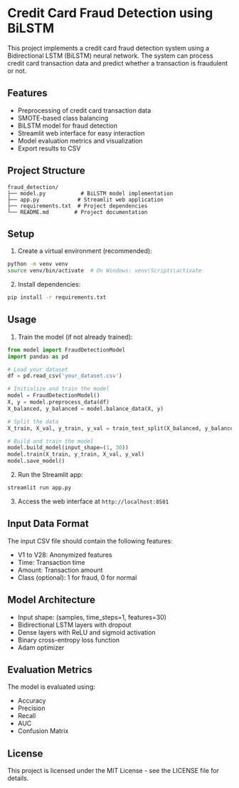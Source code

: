 # Credit Card Fraud Detection using BiLSTM

This project implements a credit card fraud detection system using a Bidirectional LSTM (BiLSTM) neural network. The system can process credit card transaction data and predict whether a transaction is fraudulent or not.

## Features

- Preprocessing of credit card transaction data
- SMOTE-based class balancing
- BiLSTM model for fraud detection
- Streamlit web interface for easy interaction
- Model evaluation metrics and visualization
- Export results to CSV

## Project Structure

```
fraud_detection/
├── model.py           # BiLSTM model implementation
├── app.py            # Streamlit web application
├── requirements.txt  # Project dependencies
└── README.md        # Project documentation
```

## Setup

1. Create a virtual environment (recommended):
```bash
python -m venv venv
source venv/bin/activate  # On Windows: venv\Scripts\activate
```

2. Install dependencies:
```bash
pip install -r requirements.txt
```

## Usage

1. Train the model (if not already trained):
```python
from model import FraudDetectionModel
import pandas as pd

# Load your dataset
df = pd.read_csv('your_dataset.csv')

# Initialize and train the model
model = FraudDetectionModel()
X, y = model.preprocess_data(df)
X_balanced, y_balanced = model.balance_data(X, y)

# Split the data
X_train, X_val, y_train, y_val = train_test_split(X_balanced, y_balanced, test_size=0.2, random_state=42)

# Build and train the model
model.build_model(input_shape=(1, 30))
model.train(X_train, y_train, X_val, y_val)
model.save_model()
```

2. Run the Streamlit app:
```bash
streamlit run app.py
```

3. Access the web interface at `http://localhost:8501`

## Input Data Format

The input CSV file should contain the following features:
- V1 to V28: Anonymized features
- Time: Transaction time
- Amount: Transaction amount
- Class (optional): 1 for fraud, 0 for normal

## Model Architecture

- Input shape: (samples, time_steps=1, features=30)
- Bidirectional LSTM layers with dropout
- Dense layers with ReLU and sigmoid activation
- Binary cross-entropy loss function
- Adam optimizer

## Evaluation Metrics

The model is evaluated using:
- Accuracy
- Precision
- Recall
- AUC
- Confusion Matrix

## License

This project is licensed under the MIT License - see the LICENSE file for details. 